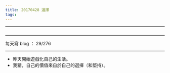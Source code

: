 ```yaml
---
title: 20170428 選擇
tags:
---
```

---

![]()

---

每天寫 blog ： 29/276

---

- 昨天開始遊戲化自己的生活。
- 我猜，自己的價值來自於自己的選擇（和堅持）。
